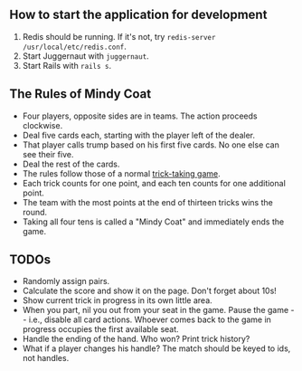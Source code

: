 ## How to start the application for development

1. Redis should be running. If it's not, try `redis-server /usr/local/etc/redis.conf`.
2. Start Juggernaut with `juggernaut`.
3. Start Rails with `rails s`.

## The Rules of Mindy Coat

* Four players, opposite sides are in teams. The action proceeds clockwise.
* Deal five cards each, starting with the player left of the dealer.
* That player calls trump based on his first five cards. No one else can see their five.
* Deal the rest of the cards.
* The rules follow those of a normal [trick-taking game](http://en.wikipedia.org/wiki/Trick-taking_game).
* Each trick counts for one point, and each ten counts for one additional point.
* The team with the most points at the end of thirteen tricks wins the round.
* Taking all four tens is called a "Mindy Coat" and immediately ends the game.

## TODOs

* Randomly assign pairs.
* Calculate the score and show it on the page. Don't forget about 10s!
* Show current trick in progress in its own little area.
* When you part, nil you out from your seat in the game. Pause the game -- i.e., disable all card actions. Whoever comes back to the game in progress occupies the first available seat.
* Handle the ending of the hand. Who won? Print trick history?
* What if a player changes his handle? The match should be keyed to ids, not handles.
